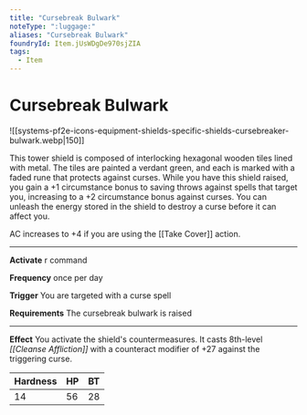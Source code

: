 ```yaml
---
title: "Cursebreak Bulwark"
noteType: ":luggage:"
aliases: "Cursebreak Bulwark"
foundryId: Item.jUsWDgDe970sjZIA
tags:
  - Item
---
```


# Cursebreak Bulwark
![[systems-pf2e-icons-equipment-shields-specific-shields-cursebreaker-bulwark.webp|150]]

This tower shield is composed of interlocking hexagonal wooden tiles lined with metal. The tiles are painted a verdant green, and each is marked with a faded rune that protects against curses. While you have this shield raised, you gain a +1 circumstance bonus to saving throws against spells that target you, increasing to a +2 circumstance bonus against curses. You can unleash the energy stored in the shield to destroy a curse before it can affect you.

AC increases to +4 if you are using the [[Take Cover]] action.

* * *

**Activate** r command

**Frequency** once per day

**Trigger** You are targeted with a curse spell

**Requirements** The cursebreak bulwark is raised

* * *

**Effect** You activate the shield's countermeasures. It casts 8th-level _[[Cleanse Affliction]]_ with a counteract modifier of +27 against the triggering curse.

| Hardness | HP | BT |
| --- | --- | --- |
| 14 | 56 | 28 |
